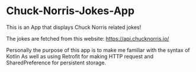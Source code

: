 # Chuck-Norris-Jokes-App
This is an App that displays Chuck Norris related jokes!

The jokes are fetched from this website: https://api.chucknorris.io/

Personally the purpose of this app is to make me familiar with the syntax of Kotlin
As well as using Retrofit for making HTTP request and SharedPreference for persistent storage.
